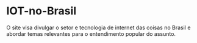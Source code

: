 # IOT-no-Brasil
O site visa divulgar o setor e tecnologia de internet das coisas no Brasil e abordar temas relevantes para o entendimento popular do assunto.
